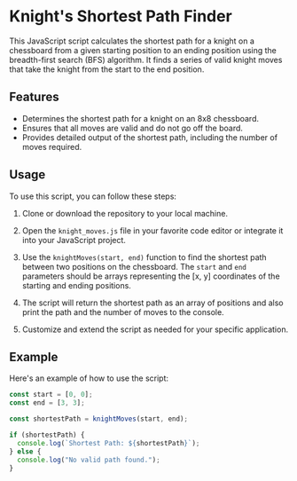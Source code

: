 # Knight's Shortest Path Finder

This JavaScript script calculates the shortest path for a knight on a chessboard from a given starting position to an ending position using the breadth-first search (BFS) algorithm. It finds a series of valid knight moves that take the knight from the start to the end position.

## Features

- Determines the shortest path for a knight on an 8x8 chessboard.
- Ensures that all moves are valid and do not go off the board.
- Provides detailed output of the shortest path, including the number of moves required.

## Usage

To use this script, you can follow these steps:

1. Clone or download the repository to your local machine.

2. Open the `knight_moves.js` file in your favorite code editor or integrate it into your JavaScript project.

3. Use the `knightMoves(start, end)` function to find the shortest path between two positions on the chessboard. The `start` and `end` parameters should be arrays representing the [x, y] coordinates of the starting and ending positions.

4. The script will return the shortest path as an array of positions and also print the path and the number of moves to the console.

5. Customize and extend the script as needed for your specific application.

## Example

Here's an example of how to use the script:

```javascript
const start = [0, 0];
const end = [3, 3];

const shortestPath = knightMoves(start, end);

if (shortestPath) {
  console.log(`Shortest Path: ${shortestPath}`);
} else {
  console.log("No valid path found.");
}
```
